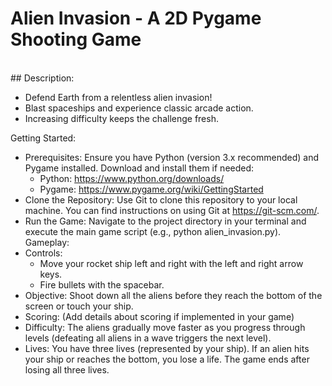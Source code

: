 <h1>Alien Invasion - A 2D Pygame Shooting Game</h1>
<br>
## Description:

* Defend Earth from a relentless alien invasion!
* Blast spaceships and experience classic arcade action.
* Increasing difficulty keeps the challenge fresh.

Getting Started:
 * Prerequisites: Ensure you have Python (version 3.x recommended) and Pygame installed. Download and install them if needed:
   * Python: https://www.python.org/downloads/
   * Pygame: https://www.pygame.org/wiki/GettingStarted
 * Clone the Repository: Use Git to clone this repository to your local machine. You can find instructions on using Git at https://git-scm.com/.
 * Run the Game: Navigate to the project directory in your terminal and execute the main game script (e.g., python alien_invasion.py).
Gameplay:
 * Controls:
   * Move your rocket ship left and right with the left and right arrow keys.
   * Fire bullets with the spacebar.
 * Objective: Shoot down all the aliens before they reach the bottom of the screen or touch your ship.
 * Scoring: (Add details about scoring if implemented in your game)
 * Difficulty: The aliens gradually move faster as you progress through levels (defeating all aliens in a wave triggers the next level).
 * Lives: You have three lives (represented by your ship). If an alien hits your ship or reaches the bottom, you lose a life. The game ends after losing all three lives.
